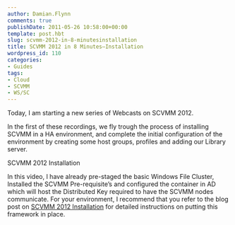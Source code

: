```yaml
---
author: Damian.Flynn
comments: true
publishDate: 2011-05-26 10:58:00+00:00
template: post.hbt
slug: scvmm-2012-in-8-minutesinstallation
title: SCVMM 2012 in 8 Minutes–Installation
wordpress_id: 110
categories:
- Guides
tags:
- Cloud
- SCVMM
- WS/SC
---
```


Today, I am starting a new series of Webcasts on SCVMM 2012.

In the first of these recordings, we fly trough the process of installing SCVMM in a HA environment, and complete the initial configuration of the environment by creating some host groups, profiles and adding our Library server.

SCVMM 2012 Installation

In this video, I have already pre-staged the basic Windows File Cluster, Installed the SCVMM Pre-requisite’s and configured the container in AD which will host the Distributed Key required to have the SCVMM nodes communicate. For your environment, I recommend that you refer to the blog post on [SCVMM 2012 Installation](http://www.damianflynn.com/2011/03/22/scvmm-2012installation/) for detailed instructions on putting this framework in place.
